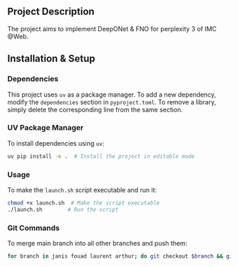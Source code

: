 ## Project Description

The project aims to implement DeepONet & FNO for perplexity 3 of IMC @Web.

## Installation & Setup

### Dependencies
This project uses `uv` as a package manager. To add a new dependency, modify the `dependencies` section in `pyproject.toml`. To remove a library, simply delete the corresponding line from the same section.

### UV Package Manager
To install dependencies using `uv`:
```bash
uv pip install -e .  # Install the project in editable mode
```

### Usage

To make the `launch.sh` script executable and run it:
```bash
chmod +x launch.sh  # Make the script executable
./launch.sh        # Run the script
```

### Git Commands
To merge main branch into all other branches and push them:
```bash
for branch in janis fouad laurent arthur; do git checkout $branch && git merge main && git push origin $branch; done
```
